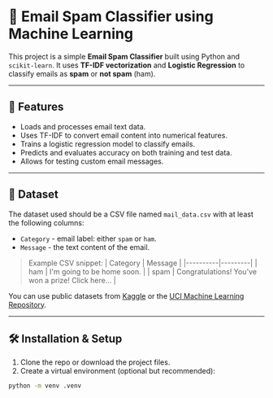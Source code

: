 # 📧 Email Spam Classifier using Machine Learning

This project is a simple **Email Spam Classifier** built using Python and `scikit-learn`. It uses **TF-IDF vectorization** and **Logistic Regression** to classify emails as **spam** or **not spam** (ham).

---

## 🚀 Features

- Loads and processes email text data.
- Uses TF-IDF to convert email content into numerical features.
- Trains a logistic regression model to classify emails.
- Predicts and evaluates accuracy on both training and test data.
- Allows for testing custom email messages.

---

## 📁 Dataset

The dataset used should be a CSV file named `mail_data.csv` with at least the following columns:

- `Category` - email label: either `spam` or `ham`.
- `Message` - the text content of the email.

> Example CSV snippet:
> | Category | Message |
> |----------|---------|
> | ham | I'm going to be home soon. |
> | spam | Congratulations! You've won a prize! Click here... |

You can use public datasets from [Kaggle](https://www.kaggle.com) or the [UCI Machine Learning Repository](https://archive.ics.uci.edu/ml/datasets.html).

---

## 🛠️ Installation & Setup

1. Clone the repo or download the project files.
2. Create a virtual environment (optional but recommended):

```bash
python -m venv .venv
```

